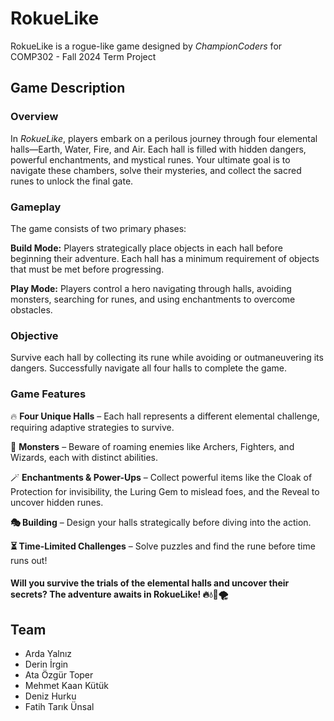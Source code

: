 # RokueLike
RokueLike is a rogue-like game designed by *ChampionCoders* for COMP302 - Fall 2024 Term Project

## Game Description
### Overview
In *RokueLike*, players embark on a perilous journey through four elemental halls—Earth, Water, Fire, and Air. Each hall is filled with hidden dangers, powerful enchantments, and mystical runes. Your ultimate goal is to navigate these chambers, solve their mysteries, and collect the sacred runes to unlock the final gate.

### Gameplay
The game consists of two primary phases: <br>

**Build Mode:** Players strategically place objects in each hall before beginning their adventure. Each hall has a minimum requirement of objects that must be met before progressing.<br>

**Play Mode:** Players control a hero navigating through halls, avoiding monsters, searching for runes, and using enchantments to overcome obstacles.

### Objective
Survive each hall by collecting its rune while avoiding or outmaneuvering its dangers. Successfully navigate all four halls to complete the game.

### Game Features
🔥 **Four Unique Halls** – Each hall represents a different elemental challenge, requiring adaptive strategies to survive. <br>

👹 **Monsters** – Beware of roaming enemies like Archers, Fighters, and Wizards, each with distinct abilities. <br>

🪄 **Enchantments & Power-Ups** – Collect powerful items like the Cloak of Protection for invisibility, the Luring Gem to mislead foes, and the Reveal to uncover hidden runes.

**🎭 Building** – Design your halls strategically before diving into the action.

**⏳ Time-Limited Challenges** – Solve puzzles and find the rune before time runs out!


#### Will you survive the trials of the elemental halls and uncover their secrets? The adventure awaits in RokueLike! 🔥💧🌿🌪


## Team
- Arda Yalnız <br>
- Derin İrgin <br>
- Ata Özgür Toper <br>
- Mehmet Kaan Kütük <br>
- Deniz Hurku <br>
- Fatih Tarık Ünsal <br>





